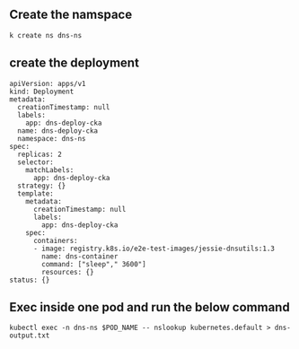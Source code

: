 ## Create the namspace 

```
k create ns dns-ns
```
## create the deployment 

```
apiVersion: apps/v1
kind: Deployment
metadata:
  creationTimestamp: null
  labels:
    app: dns-deploy-cka
  name: dns-deploy-cka
  namespace: dns-ns
spec:
  replicas: 2
  selector:
    matchLabels:
      app: dns-deploy-cka
  strategy: {}
  template:
    metadata:
      creationTimestamp: null
      labels:
        app: dns-deploy-cka
    spec:
      containers:
      - image: registry.k8s.io/e2e-test-images/jessie-dnsutils:1.3
        name: dns-container
        command: ["sleep"," 3600"]
        resources: {}
status: {}
```

## Exec inside one pod and run the below command 
```
kubectl exec -n dns-ns $POD_NAME -- nslookup kubernetes.default > dns-output.txt
```